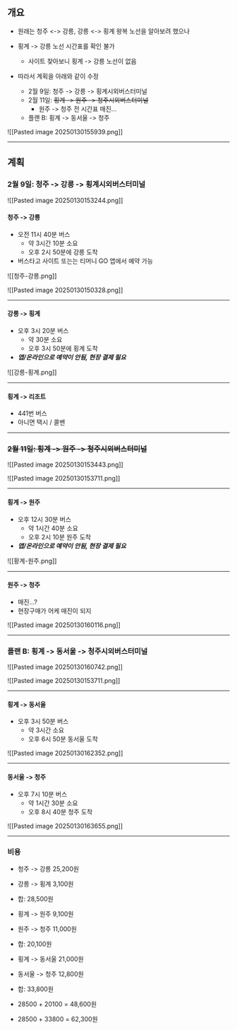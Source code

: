 ## 개요
- 원래는 청주 <-> 강릉, 강릉 <-> 횡계 왕복 노선을 알아보려 했으나
- 횡계 -> 강릉 노선 시간표를 확인 불가
	- 사이트 찾아보니 횡계 -> 강릉 노선이 없음

- 따라서 계획을 아래와 같이 수정
	- 2월 9일: 청주 -> 강릉 -> 횡계시외버스터미널
	- 2월 11일: ~~횡계 -> 원주 -> 청주시외버스터미널~~
		- 원주 -> 청주 전 시간표 매진...
	- 플랜 B: 횡계 -> 동서울 -> 청주

![[Pasted image 20250130155939.png]]

---
## 계획
### 2월 9일: 청주 -> 강릉 -> 횡계시외버스터미널

![[Pasted image 20250130153244.png]]

#### 청주 -> 강릉
- 오전 11시 40분 버스
	- 약 3시간 10분 소요
	- 오후 2시 50분에 강릉 도착
- 버스타고 사이트 또는는 티머니 GO 앱에서 예약 가능

![[청주-강릉.png]]

![[Pasted image 20250130150328.png]]

---
#### 강릉 -> 횡계
- 오후 3시 20분 버스
	- 약 30분 소요
	- 오후 3시 50분에 횡계 도착
- ***앱/온라인으로 예약이 안됨, 현장 결제 필요***

![[강릉-횡계.png]]

---
#### 횡계 -> 리조트
- 441번 버스
- 아니면 택시 / 콜밴

---
### ~~2월 11일: 횡계 -> 원주 -> 청주시외버스터미널~~

![[Pasted image 20250130153443.png]]

![[Pasted image 20250130153711.png]]

---
#### 횡계 -> 원주
- 오후 12시 30분 버스
	- 약 1시간 40분 소요
	- 오후 2시 10분 원주 도착
- ***앱/온라인으로 예약이 안됨, 현장 결제 필요***

![[황계-원주.png]]

---
#### 원주 -> 청주
- 매진...?
- 현장구매가 어케 매진이 되지

![[Pasted image 20250130160116.png]]

---
### 플랜 B: 횡계 -> 동서울 -> 청주시외버스터미널

![[Pasted image 20250130160742.png]]

![[Pasted image 20250130153711.png]]

---
#### 횡계 -> 동서울
- 오후 3시 50분 버스
	- 약 3시간 소요
	- 오후 6시 50분 동서울 도착

![[Pasted image 20250130162352.png]]

---
#### 동서울 -> 청주
- 오후 7시 10분 버스
	- 약 1시간 30분 소요
	- 오후 8시 40분 청주 도착

![[Pasted image 20250130163655.png]]

---
### 비용
- 청주 -> 강릉    25,200원
- 강릉 -> 횡계     3,100원
- 합: 28,500원

- 횡계 -> 원주     9,100원
- 원주 -> 청주    11,000원
- 합: 20,100원

- 횡계 -> 동서울  21,000원
- 동서울 -> 청주  12,800원
- 합: 33,800원

- 28500 + 20100 = 48,600원
- 28500 + 33800 = 62,300원